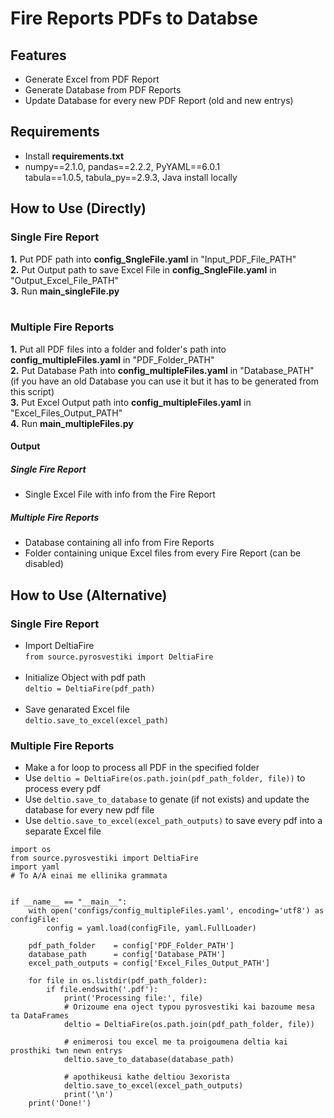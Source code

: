 # Fire Reports PDFs to Databse


## Features
- Generate Excel from PDF Report
- Generate Database from PDF Reports
- Update Database for every new PDF Report (old and new entrys)

## Requirements
- Install **requirements.txt** <br />
- numpy==2.1.0, pandas==2.2.2, PyYAML==6.0.1 <br />
tabula==1.0.5, tabula_py==2.9.3, Java install locally


## How to Use (Directly)
### Single Fire Report
**1.** Put PDF path into **config_SngleFile.yaml** in "Input_PDF_File_PATH" <br />
**2.** Put  Output path to save Excel File in **config_SngleFile.yaml** in "Output_Excel_File_PATH" <br />
**3.** Run **main_singleFile.py** 
<br /><br />

### Multiple Fire Reports
**1.** Put all PDF files into a folder and folder's path into **config_multipleFiles.yaml** in "PDF_Folder_PATH" <br />
**2.** Put Database Path into **config_multipleFiles.yaml** in "Database_PATH"<br /> (if you have an old Database you can use it but it has to be generated from this script)<br />
**3.** Put Excel Output path into **config_multipleFiles.yaml** in "Excel_Files_Output_PATH" <br />
**4.** Run **main_multipleFiles.py**

#### Output
##### Single Fire Report
- Single Excel File with info from the Fire Report

##### Multiple Fire Reports
- Database containing all info from Fire Reports
- Folder containing unique Excel files from every Fire Report (can be disabled)

## How to Use (Alternative)
### Single Fire Report
- Import DeltiaFire<br />
``
from source.pyrosvestiki import DeltiaFire
``<br /><br />
- Initialize Object with pdf path<br />
``deltio = DeltiaFire(pdf_path)
``<br /><br />
- Save genarated Excel file<br />
``
deltio.save_to_excel(excel_path)
``<br />
### Multiple Fire Reports
- Make a for loop to process all PDF in the specified folder
- Use ``deltio = DeltiaFire(os.path.join(pdf_path_folder, file))`` to process every pdf
- Use ``deltio.save_to_database`` to genate (if not exists) and update the database for every new pdf file
- Use ``deltio.save_to_excel(excel_path_outputs)`` to save every pdf into a separate Excel file
```
import os
from source.pyrosvestiki import DeltiaFire
import yaml
# To A/A einai me ellinika grammata


if __name__ == "__main__":
    with open('configs/config_multipleFiles.yaml', encoding='utf8') as configFile:
        config = yaml.load(configFile, yaml.FullLoader)

    pdf_path_folder    = config['PDF_Folder_PATH']
    database_path      = config['Database_PATH']
    excel_path_outputs = config['Excel_Files_Output_PATH']

    for file in os.listdir(pdf_path_folder):
        if file.endswith('.pdf'):
            print('Processing file:', file)
            # Orizoume ena oject typou pyrosvestiki kai bazoume mesa ta DataFrames
            deltio = DeltiaFire(os.path.join(pdf_path_folder, file))

            # enimerosi tou excel me ta proigoumena deltia kai prosthiki twn newn entrys
            deltio.save_to_database(database_path)
            
            # apothikeusi kathe deltiou 3exorista
            deltio.save_to_excel(excel_path_outputs)
            print('\n')
    print('Done!')
```
